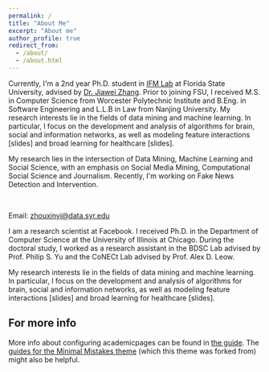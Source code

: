 ```yaml
---
permalink: /
title: "About Me"
excerpt: "About me"
author_profile: true
redirect_from: 
  - /about/
  - /about.html
---
```


Currently, I'm a 2nd year Ph.D. student in [IFM Lab](http://www.ifmlab.org/) at Florida State University, advised by [Dr. Jiawei Zhang](http://www.ifmlab.org/). Prior to joining FSU, I received M.S. in Computer Science from Worcester Polytechnic Institute and B.Eng. in Software Engineering and L.L.B in Law from Nanjing University.
My research interests lie in the fields of data mining and machine learning. In particular, I focus on the development and analysis of algorithms for brain, social and information networks, as well as modeling feature interactions [slides] and broad learning for healthcare [slides].
​

My research lies in the intersection of Data Mining, Machine Learning and Social Science, with an emphasis on Social Media Mining, Computational Social Science and Journalism. Recently, I'm working on Fake News Detection and Intervention.

​

Email: zhouxinyi@data.syr.edu

I am a research scientist at Facebook. I received Ph.D. in the Department of Computer Science at the University of Illinois at Chicago. During the doctoral study, I worked as a research assistant in the BDSC Lab advised by Prof. Philip S. Yu and the CoNECt Lab advised by Prof. Alex D. Leow. 

My research interests lie in the fields of data mining and machine learning. In particular, I focus on the development and analysis of algorithms for brain, social and information networks, as well as modeling feature interactions [slides] and broad learning for healthcare [slides].

For more info
------
More info about configuring academicpages can be found in [the guide](https://academicpages.github.io/markdown/). The [guides for the Minimal Mistakes theme](https://mmistakes.github.io/minimal-mistakes/docs/configuration/) (which this theme was forked from) might also be helpful.
